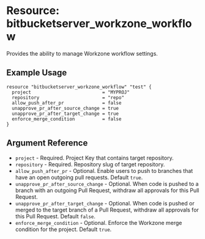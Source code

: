 # Resource: bitbucketserver_workzone_workflow

Provides the ability to manage Workzone workflow settings.

## Example Usage

```hcl
resource "bitbucketserver_workzone_workflow" "test" {
  project                          = "MYPROJ"
  repository                       = "repo"
  allow_push_after_pr              = false
  unapprove_pr_after_source_change = true
  unapprove_pr_after_target_change = true
  enforce_merge_condition          = false
}
```

## Argument Reference

* `project` - Required. Project Key that contains target repository.
* `repository` - Required. Repository slug of target repository.
* `allow_push_after_pr` - Optional. Enable users to push to branches that have an open outgoing pull requests. Default `true`.
* `unapprove_pr_after_source_change` - Optional. When code is pushed to a branch with an outgoing Pull Request, withdraw all approvals for this Pull Request.
* `unapprove_pr_after_target_change` - Optional. When code is pushed or merged to the target branch of a Pull Request, withdraw all approvals for this Pull Request. Default `false`.
* `enforce_merge_condition` - Optional. Enforce the Workzone merge condition for the project. Default `true`.
